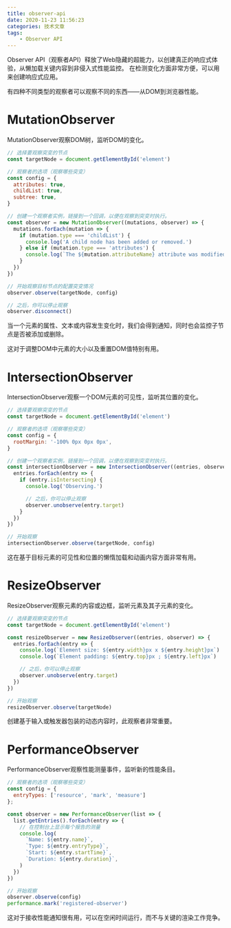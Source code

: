 ```yaml
---
title: observer-api
date: 2020-11-23 11:56:23
categories: 技术文章
tags:
    - Observer API
---
```


Observer API（观察者API）释放了Web隐藏的超能力，以创建真正的响应式体验，从懒加载关键内容到非侵入式性能监控。
在检测变化方面非常方便，可以用来创建响应式应用。

<!-- more -->

有四种不同类型的观察者可以观察不同的东西——从DOM到浏览器性能。

# MutationObserver

MutationObserver观察DOM树，监听DOM的变化。

``` js
// 选择要观察突变的节点
const targetNode = document.getElementById('element')

// 观察者的选项（观察哪些突变）
const config = {
  attributes: true,
  childList: true,
  subtree: true,
}

// 创建一个观察者实例，链接到一个回调，以便在观察到突变时执行。
const observer = new MutationObserver((mutations, observer) => {
  mutations.forEach(mutation => {
    if (mutation.type === 'childList') {
      console.log('A child node has been added or removed.')
    } else if (mutation.type === 'attributes') {
      console.log(`The ${mutation.attributeName} attribute was modified.`)
    }
  })
})

// 开始观察目标节点的配置突变情况
observer.observe(targetNode, config)

// 之后，你可以停止观察
observer.disconnect()
```

当一个元素的属性、文本或内容发生变化时，我们会得到通知，同时也会监控子节点是否被添加或删除。

这对于调整DOM中元素的大小以及重置DOM值特别有用。

# IntersectionObserver

IntersectionObserver观察一个DOM元素的可见性，监听其位置的变化。

``` js
// 选择要观察突变的节点
const targetNode = document.getElementById('element')

// 观察者的选项（观察哪些突变）
const config = {
  rootMargin: '-100% 0px 0px 0px',
}

// 创建一个观察者实例，链接到一个回调，以便在观察到突变时执行。
const intersectionObserver = new IntersectionObserver((entries, observer) => {
  entries.forEach(entry => {
    if (entry.isIntersecting) {
      console.log('Observing.')

      // 之后，你可以停止观察
      observer.unobserve(entry.target)
    }
  })
})

// 开始观察
intersectionObserver.observe(targetNode, config)
```

这在基于目标元素的可见性和位置的懒惰加载和动画内容方面非常有用。

# ResizeObserver

ResizeObserver观察元素的内容或边框，监听元素及其子元素的变化。

``` js
// 选择要观察突变的节点
const targetNode = document.getElementById('element')

const resizeObserver = new ResizeObserver((entries, observer) => {
  entries.forEach(entry => {
    console.log(`Element size: ${entry.width}px x ${entry.height}px`)
    console.log(`Element padding: ${entry.top}px ; ${entry.left}px`)

    // 之后，你可以停止观察
    observer.unobserve(entry.target)
  })
})

// 开始观察
resizeObserver.observe(targetNode)
```

创建基于输入或触发器包装的动态内容时，此观察者非常重要。

# PerformanceObserver

PerformanceObserver观察性能测量事件，监听新的性能条目。

``` js
// 观察者的选项（观察哪些突变）
const config = {
  entryTypes: ['resource', 'mark', 'measure']
};

const observer = new PerformanceObserver(list => {
  list.getEntries().forEach(entry => {
    // 在控制台上显示每个报告的测量
    console.log(
      `Name: ${entry.name}`,
      `Type: ${entry.entryType}`,
      `Start: ${entry.startTime}`,
      `Duration: ${entry.duration}`,
    )
  })
})

// 开始观察
observer.observe(config)
performance.mark('registered-observer')
```

这对于接收性能通知很有用，可以在空闲时间运行，而不与关键的渲染工作竞争。